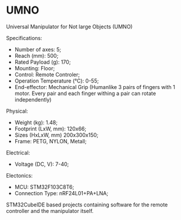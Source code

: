 # UMNO
Universal Manipulator for Not large Objects (UMNO)

Specifications:
* Number of axes: 5;
* Reach (mm): 500;
* Rated Payload (g): 170;
* Mounting: Floor;
* Control: Remote Controler;
* Operation Temperature (℃): 0-55;
* End-effector: Mechanical Grip (Humanlike 3 pairs of fingers with 1 motor. Every pair and each finger withing a pair can rotate independently)
  
Physical:
* Weight (kg): 1.48;
* Footprint (LxW, mm): 120x66;
* Sizes (HxLxW, mm) 200x300x150;
* Frame: PETG, NYLON, Metall;
  
Electrical:
* Voltage (DC, V): 7-40;
  
Electonics:
* MCU: STM32F103C8T6;
* Connection Type: nRF24L01+PA+LNA;
  
STM32CubeIDE based projects containing software for the remote controller and the manipulator itself.
